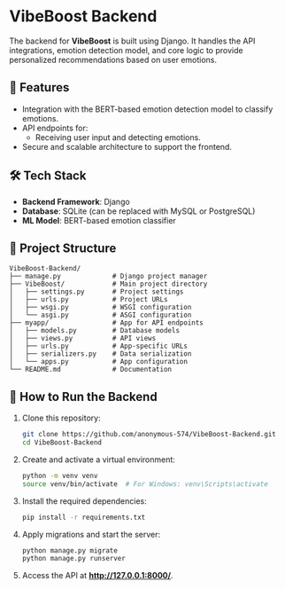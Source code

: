 # VibeBoost Backend  

The backend for **VibeBoost** is built using Django. It handles the API integrations, emotion detection model, and core logic to provide personalized recommendations based on user emotions.  

## 🌟 Features  
- Integration with the BERT-based emotion detection model to classify emotions.  
- API endpoints for:  
  - Receiving user input and detecting emotions.    
- Secure and scalable architecture to support the frontend.  

## 🛠️ Tech Stack  
- **Backend Framework**: Django  
- **Database**: SQLite (can be replaced with MySQL or PostgreSQL)  
- **ML Model**: BERT-based emotion classifier  

## 🚀 Project Structure  
```plaintext
VibeBoost-Backend/  
├── manage.py             # Django project manager  
├── VibeBoost/            # Main project directory  
│   ├── settings.py       # Project settings  
│   ├── urls.py           # Project URLs  
│   ├── wsgi.py           # WSGI configuration  
│   └── asgi.py           # ASGI configuration  
├── myapp/                # App for API endpoints  
│   ├── models.py         # Database models  
│   ├── views.py          # API views  
│   ├── urls.py           # App-specific URLs  
│   ├── serializers.py    # Data serialization  
│   └── apps.py           # App configuration   
└── README.md             # Documentation
```
## 📖 How to Run the Backend
1. Clone this repository:
   ```bash
   git clone https://github.com/anonymous-574/VibeBoost-Backend.git
   cd VibeBoost-Backend
   ```
2. Create and activate a virtual environment:
   ```bash
   python -m venv venv  
   source venv/bin/activate  # For Windows: venv\Scripts\activate
   ```
3. Install the required dependencies:
   ```bash
   pip install -r requirements.txt
   ```
4. Apply migrations and start the server:
   ```bash
   python manage.py migrate  
   python manage.py runserver
   ```
5. Access the API at **http://127.0.0.1:8000/**.

  

